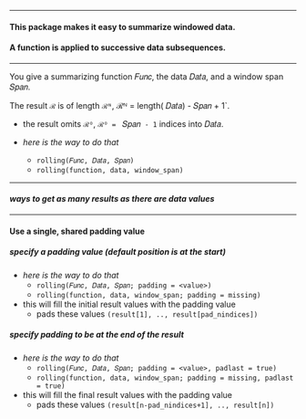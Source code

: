 ----

#### This package makes it easy to summarize windowed data.

#### A function is applied to successive data subsequences.

----

You give a summarizing function 𝐹𝑢𝑛𝑐, the data 𝐷𝑎𝑡𝑎, and a window span 𝑆𝑝𝑎𝑛.  

The result `ℛ` is of length `ℛᴺ`, ℛᴺ = length( 𝐷𝑎𝑡𝑎) - 𝑆𝑝𝑎𝑛 + 1`.
- the result omits `ℛᴼ`, `ℛᴼ = ` 𝑆𝑝𝑎𝑛` - 1` indices into 𝐷𝑎𝑡𝑎.

- _here is the way to do that_
  - `rolling(𝐹𝑢𝑛𝑐, 𝐷𝑎𝑡𝑎, 𝑆𝑝𝑎𝑛)`
  - `rolling(function, data, window_span)`

----

#### _ways to get as many results as there are data values_

----

#### Use a single, shared padding value

##### specify a padding value (default position is at the start)

- _here is the way to do that_
  - `rolling(𝐹𝑢𝑛𝑐, 𝐷𝑎𝑡𝑎, 𝑆𝑝𝑎𝑛; padding = <value>)`
  - `rolling(function, data, window_span; padding = missing)`
- this will fill the initial result values with the padding value
  - pads these values `(result[1], .., result[pad_nindices])`

##### specify padding to be at the end of the result

- _here is the way to do that_
  - `rolling(𝐹𝑢𝑛𝑐, 𝐷𝑎𝑡𝑎, 𝑆𝑝𝑎𝑛; padding = <value>, padlast = true)`
  - `rolling(function, data, window_span; padding = missing, padlast = true)`
- this will fill the final result values with the padding value
  - pads these values `(result[n-pad_nindices+1], .., result[n])`
